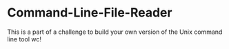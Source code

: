 # Command-Line-File-Reader
This is a part of a challenge to build your own version of the Unix command line tool wc!
